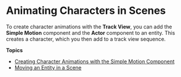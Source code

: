 # Animating Characters in Scenes<a name="cinematics-animation-intro"></a>

To create character animations with the **Track View**, you can add the **Simple Motion** component and the **Actor** component to an entity\. This creates a character, which you then add to a track view sequence\.

**Topics**
+ [Creating Character Animations with the Simple Motion Component](create-cinematics-with-simple-motion-animations-in-track-view-editor.md)
+ [Moving an Entity in a Scene](cinematics-animation-char-move.md)